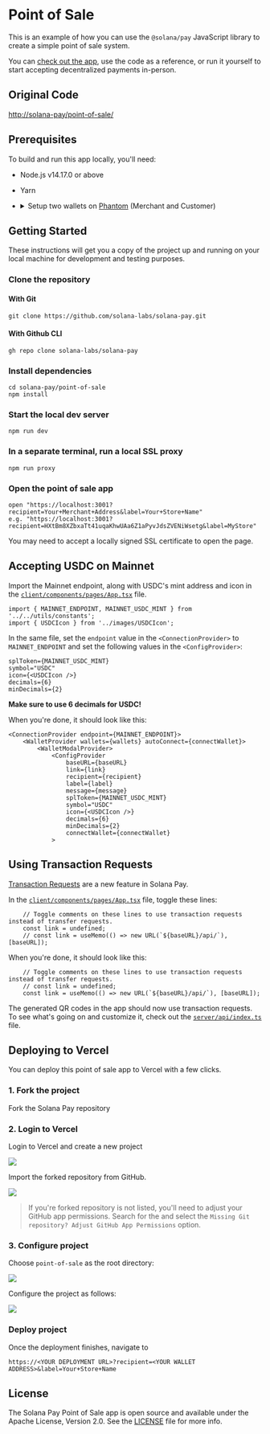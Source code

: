 # Point of Sale

This is an example of how you can use the `@solana/pay` JavaScript library to create a simple point of sale system.

You can [check out the app](https://app.solanapay.com?recipient=GvHeR432g7MjN9uKyX3Dzg66TqwrEWgANLnnFZXMeyyj&label=Solana+Pay), use the code as a reference, or run it yourself to start accepting decentralized payments in-person.

## Original Code
[http://solana-pay/point-of-sale/](https://github.com/solana-labs/solana-pay/tree/master/point-of-sale)

## Prerequisites

To build and run this app locally, you'll need:

-   Node.js v14.17.0 or above
-   Yarn
-   <details>
        <summary> Setup two wallets on <a href="https://phantom.app">Phantom</a> (Merchant and Customer) </summary>

    #### 1. Create merchant wallet

    Follow the [guide][1] on how to create a wallet. This wallet will provide the recipient address.

    #### 2. Create customer wallet

    Follow the [guide][1] on how to create another wallet. This wallet will be paying for the goods/services.

    #### 3. Set Phantom to connect to devnet

    1. Click the settings icon in the Phantom window
    2. Select the "Change network" option and select "Devnet"

    #### 4. Airdrop SOL to customer wallet

    Use [solfaucet][3] to airdrop SOL to the customer wallet.

    > You'll need SOL in the customer wallet to pay for the goods/services + transaction fees

 </details>

## Getting Started

These instructions will get you a copy of the project up and running on your local machine for development and testing purposes.

### Clone the repository

#### With Git
```shell
git clone https://github.com/solana-labs/solana-pay.git
```

#### With Github CLI
```shell
gh repo clone solana-labs/solana-pay
```

### Install dependencies
```shell
cd solana-pay/point-of-sale
npm install
```

### Start the local dev server
```shell
npm run dev
```

### In a separate terminal, run a local SSL proxy
```shell
npm run proxy
```

### Open the point of sale app
```shell
open "https://localhost:3001?recipient=Your+Merchant+Address&label=Your+Store+Name"
e.g. "https://localhost:3001?recipient=HXtBm8XZbxaTt41uqaKhwUAa6Z1aPyvJdsZVENiWsetg&label=MyStore"
```

You may need to accept a locally signed SSL certificate to open the page.

## Accepting USDC on Mainnet
Import the Mainnet endpoint, along with USDC's mint address and icon in the [`client/components/pages/App.tsx`](https://github.com/solana-labs/solana-pay/blob/master/point-of-sale/src/client/components/pages/App.tsx) file.
```tsx
import { MAINNET_ENDPOINT, MAINNET_USDC_MINT } from '../../utils/constants';
import { USDCIcon } from '../images/USDCIcon';
```

In the same file, set the `endpoint` value in the `<ConnectionProvider>` to `MAINNET_ENDPOINT` and set the following values in the `<ConfigProvider>`:

```tsx
splToken={MAINNET_USDC_MINT}
symbol="USDC"
icon={<USDCIcon />}
decimals={6}
minDecimals={2}
```

**Make sure to use 6 decimals for USDC!**

When you're done, it should look like this:

```tsx
<ConnectionProvider endpoint={MAINNET_ENDPOINT}>
    <WalletProvider wallets={wallets} autoConnect={connectWallet}>
        <WalletModalProvider>
            <ConfigProvider
                baseURL={baseURL}
                link={link}
                recipient={recipient}
                label={label}
                message={message}
                splToken={MAINNET_USDC_MINT}
                symbol="USDC"
                icon={<USDCIcon />}
                decimals={6}
                minDecimals={2}
                connectWallet={connectWallet}
            >
```

## Using Transaction Requests

[Transaction Requests](../SPEC.md#specification-transaction-request) are a new feature in Solana Pay.

In the [`client/components/pages/App.tsx`](https://github.com/solana-labs/solana-pay/blob/master/point-of-sale/src/client/components/pages/App.tsx) file, toggle these lines:

```tsx
    // Toggle comments on these lines to use transaction requests instead of transfer requests.
    const link = undefined;
    // const link = useMemo(() => new URL(`${baseURL}/api/`), [baseURL]);
```

When you're done, it should look like this:

```tsx
    // Toggle comments on these lines to use transaction requests instead of transfer requests.
    // const link = undefined;
    const link = useMemo(() => new URL(`${baseURL}/api/`), [baseURL]);
```

The generated QR codes in the app should now use transaction requests. To see what's going on and customize it, check out the [`server/api/index.ts`](https://github.com/solana-labs/solana-pay/blob/master/point-of-sale/src/server/api/index.ts) file.

## Deploying to Vercel

You can deploy this point of sale app to Vercel with a few clicks.

### 1. Fork the project

Fork the Solana Pay repository

### 2. Login to Vercel

Login to Vercel and create a new project

![](./setup/1.New.png)

Import the forked repository from GitHub.

![](./setup/2.Import.png)

> If you're forked repository is not listed, you'll need to adjust your GitHub app permissions. Search for the and select the `Missing Git repository? Adjust GitHub App Permissions` option.

### 3. Configure project

Choose `point-of-sale` as the root directory:

![](./setup/3.Root_directory.png)

Configure the project as follows:

![](./setup/4.Configuration.png)

### Deploy project

Once the deployment finishes, navigate to

```
https://<YOUR DEPLOYMENT URL>?recipient=<YOUR WALLET ADDRESS>&label=Your+Store+Name
```

## License

The Solana Pay Point of Sale app is open source and available under the Apache License, Version 2.0. See the [LICENSE](./LICENSE) file for more info.

<!-- Links -->

[1]: https://help.phantom.app/hc/en-us/articles/4406388623251-How-to-create-a-new-wallet
[3]: https://solfaucet.com/
